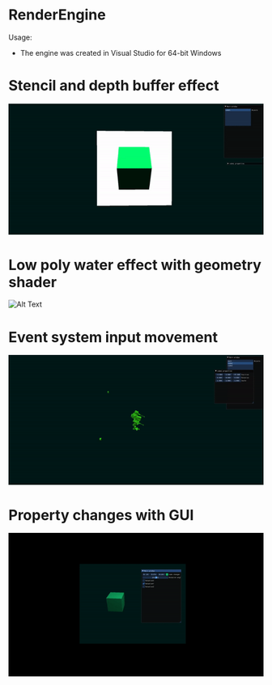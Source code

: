 # RenderEngine
Usage:
- The engine was created in Visual Studio for 64-bit Windows

 # Stencil and depth buffer effect
 ![Alt Text](https://github.com/Kovveee/RenderEngine/blob/main/other/gifs/depth_stencil_cube.gif)

# Low poly water effect with geometry shader
![Alt Text](https://github.com/Kovveee/RenderEngine/blob/main/other/gifs/scene.gif)

 # Event system input movement
 ![Alt Text](https://github.com/Kovveee/RenderEngine/blob/main/other/gifs/event_input_test.gif)

 # Property changes with GUI
![Alt Text](https://github.com/Kovveee/RenderEngine/blob/main/other/gifs/gui_cube.gif)
